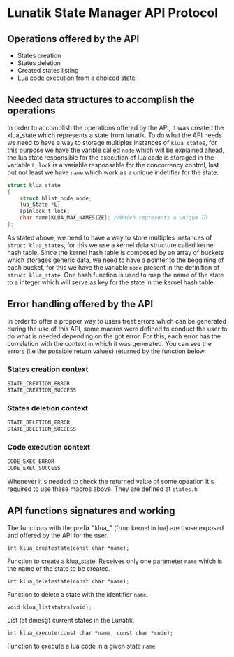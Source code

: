 # Lunatik State Manager API Protocol
## Operations offered by the API

-   States creation
-   States deletion
-   Created states listing
-   Lua code execution from a choiced state

## Needed data structures to accomplish the operations

In order to accomplish the operations offered by the API, it was created the klua_state which represents a state from lunatik. To do what the API needs we need to have a way to storage multiples instances of `klua_state`s, for this purpose we have the varible called `node` which will be explained ahead, the lua state responsible for the execution of lua code is storaged in the variable `L`, `lock` is a variable responsable for the concorrency control, last but not least we have `name` which work as a unique indetifier for the state.

```c
struct klua_state  
{
	struct hlist_node node;
	lua_State *L;  
	spinlock_t lock;  
	char name[KLUA_MAX_NAMESIZE]; //Which represents a unique ID  
};
```
As stated above, we need to have a way to store multiples instances of `struct klua_state`s, for this we use a kernel data structure called kernel hash table. Since the kernel hash table is composed by an array of buckets which storages generic data, we need to have a pointer to the beggining of each bucket, for this we have the variable `node` present in the definition of `struct klua_state`. One hash function is used to map the name of the state to a integer which will serve as key for the state in the kernel hash table.

## Error handling offered by the API

In order to offer a propper way to users treat errors which can be generated during the use of this API, some macros were defined to conduct the user to do what is needed depending on the got error. For this, each error has the correlation with the context in which it was generated. You can see the errors (i.e the possible return values) returned by the function below.

### States creation context

```c
STATE_CREATION_ERROR
STATE_CREATION_SUCCESS
```

### States deletion context

```c
STATE_DELETION_ERROR
STATE_DELETION_SUCCESS
```

### Code execution context

```c
CODE_EXEC_ERROR
CODE_EXEC_SUCCESS
```

Whenever it's needed to check the returned value of some opeation it's required to use these macros above. They are defined at `states.h`

## API functions signatures and working

The functions with the prefix "klua_" (from kernel in lua) are those exposed and offered by the API for the user.

`int klua_createstate(const char *name);`

Function to create a klua_state. Receives only one parameter `name` which is the name of the state to be created.

`int klua_deletestate(const char *name);`

Function to delete a state with the identifier `name`.

`void klua_liststates(void);`

List (at dmesg) current states in the Lunatik.

`int klua_execute(const char *name, const char *code);`

Function to execute a lua code in a given state `name`.
